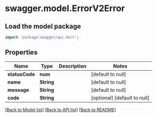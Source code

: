 # swagger.model.ErrorV2Error

## Load the model package
```dart
import 'package:swagger/api.dart';
```

## Properties
Name | Type | Description | Notes
------------ | ------------- | ------------- | -------------
**statusCode** | **num** |  | [default to null]
**name** | **String** |  | [default to null]
**message** | **String** |  | [default to null]
**code** | **String** |  | [optional] [default to null]

[[Back to Model list]](../README.md#documentation-for-models) [[Back to API list]](../README.md#documentation-for-api-endpoints) [[Back to README]](../README.md)


